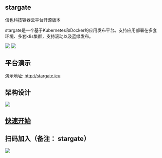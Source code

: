 ## stargate

信也科技容器云平台开源版本

stargate是一个基于Kubernetes和Docker的应用发布平台。支持应用部署在多套环境、多套k8s集群，支持滚动以及蓝绿发布。

<img src="https://stargate-1302550287.cos.ap-shanghai.myqcloud.com/stargate_3.png">

<img src="https://stargate-1302550287.cos.ap-shanghai.myqcloud.com/stargate_4.png">

## 平台演示

演示地址: http://stargate.icu

## 架构设计

<img src="https://stargate-1302550287.cos.ap-shanghai.myqcloud.com/stargate_5.png">

## [快速开始](https://github.com/ppdaicorp/stargate/wiki/quickstart)

## 扫码加入（备注： stargate）

<img src="https://stargate-1302550287.cos.ap-shanghai.myqcloud.com/%E4%BC%81%E4%B8%9A%E5%BE%AE%E4%BF%A1%E6%88%AA%E5%9B%BE_16064573673453.png">
